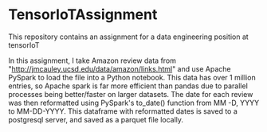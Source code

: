 # TensorIoTAssignment
This repository contains an assignment for a data engineering position at tensorIoT

In this assignment, I take Amazon review data from "http://jmcauley.ucsd.edu/data/amazon/links.html" and use Apache PySpark to load the file into a Python notebook. This data has over 1 million entries, so Apache spark is far more efficient than pandas due to parallel processes being better/faster on larger datasets. The date for each review was then reformatted using PySpark's to_date() function from MM -D, YYYY to MM-DD-YYYY. This dataframe with reformatted dates is saved to a postgresql server, and saved as a parquet file locally.
